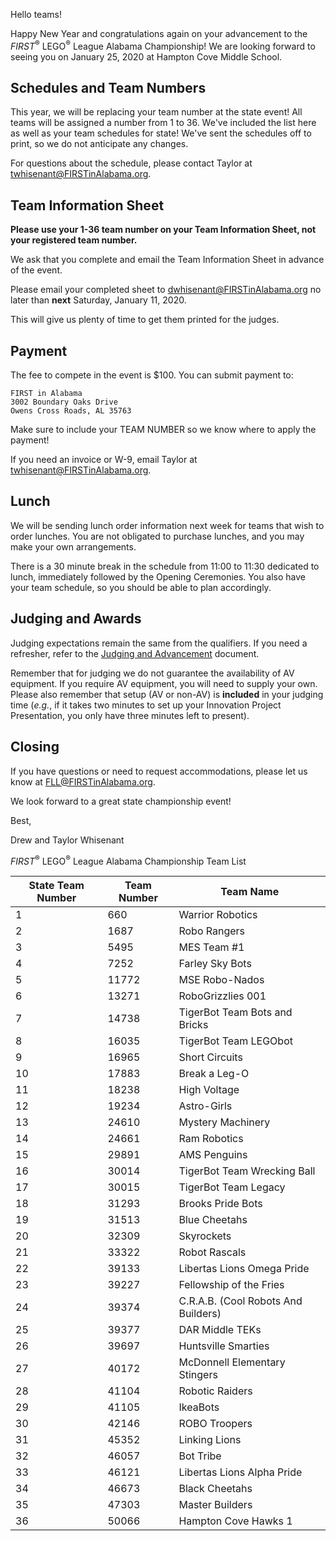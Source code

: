 Hello teams!

Happy New Year and congratulations again on your advancement to the *FIRST*<sup>&reg;</sup> LEGO<sup>&reg;</sup> League Alabama Championship! We are looking forward to seeing you on January 25, 2020 at Hampton Cove Middle School.

## Schedules and Team Numbers

This year, we will be replacing your team number at the state event! All teams will be assigned a number from 1 to 36. We've included the list here as well as your team schedules for state! We've sent the schedules off to print, so we do not anticipate any changes.

For questions about the schedule, please contact Taylor at twhisenant@FIRSTinAlabama.org.


## Team Information Sheet

**Please use your 1-36 team number on your Team Information Sheet, not your registered team number.**

We ask that you complete and email the Team Information Sheet in advance of the event. 

Please email your completed sheet to dwhisenant@FIRSTinAlabama.org no later than **next** Saturday, January 11, 2020. 

This will give us plenty of time to get them printed for the judges.


## Payment

The fee to compete in the event is \$100. You can submit payment to:

    FIRST in Alabama
    3002 Boundary Oaks Drive
    Owens Cross Roads, AL 35763

Make sure to include your TEAM NUMBER so we know where to apply the payment!

If you need an invoice or W-9, email Taylor at twhisenant@FIRSTinAlabama.org.


## Lunch

We will be sending lunch order information next week for teams that wish to order lunches. You are not obligated to purchase lunches, and you may make your own arrangements.

There is a 30 minute break in the schedule from 11:00 to 11:30 dedicated to lunch, immediately followed by the Opening Ceremonies. You also have your team schedule, so you should be able to plan accordingly.


## Judging and Awards

Judging expectations remain the same from the qualifiers. If you need a refresher, refer to the [Judging and Advancement](https://github.com/drewwhis/alabama-first-lego-league/blob/main/2019-2020/fll/judging-and-advancement.md) document.

Remember that for judging we do not guarantee the availability of AV equipment. If you require AV equipment, you will need to supply your own. Please also remember that setup (AV or non-AV) is **included** in your judging time (*e.g.*, if it takes two minutes to set up your Innovation Project Presentation, you only have three minutes left to present).


## Closing

If you have questions or need to request accommodations, please let us know at FLL@FIRSTinAlabama.org.

We look forward to a great state championship event!

Best,

Drew and Taylor Whisenant

*FIRST*<sup>&reg;</sup> LEGO<sup>&reg;</sup> League Alabama Championship Team List

| State Team Number | Team Number | Team Name                           |
| ----------------- | ----------- | ----------------------------------- |
| 1                 | 660         | Warrior Robotics                    |
| 2                 | 1687        | Robo Rangers                        |
| 3                 | 5495        | MES Team #1                         |
| 4                 | 7252        | Farley Sky Bots                     |
| 5                 | 11772       | MSE Robo-Nados                      |
| 6                 | 13271       | RoboGrizzlies 001                   |
| 7                 | 14738       | TigerBot Team Bots and Bricks       |
| 8                 | 16035       | TigerBot Team LEGObot               |
| 9                 | 16965       | Short Circuits                      |
| 10                | 17883       | Break a Leg-O                       |
| 11                | 18238       | High Voltage                        |
| 12                | 19234       | Astro-Girls                         |
| 13                | 24610       | Mystery Machinery                   |
| 14                | 24661       | Ram Robotics                        |
| 15                | 29891       | AMS Penguins                        |
| 16                | 30014       | TigerBot Team Wrecking Ball         |
| 17                | 30015       | TigerBot Team Legacy                |
| 18                | 31293       | Brooks Pride Bots                   |
| 19                | 31513       | Blue Cheetahs                       |
| 20                | 32309       | Skyrockets                          |
| 21                | 33322       | Robot Rascals                       |
| 22                | 39133       | Libertas Lions Omega Pride          |
| 23                | 39227       | Fellowship of the Fries             |
| 24                | 39374       | C.R.A.B. (Cool Robots And Builders) |
| 25                | 39377       | DAR Middle TEKs                     |
| 26                | 39697       | Huntsville Smarties                 |
| 27                | 40172       | McDonnell Elementary Stingers       |
| 28                | 41104       | Robotic Raiders                     |
| 29                | 41105       | IkeaBots                            |
| 30                | 42146       | ROBO Troopers                       |
| 31                | 45352       | Linking Lions                       |
| 32                | 46057       | Bot Tribe                           |
| 33                | 46121       | Libertas Lions Alpha Pride          |
| 34                | 46673       | Black Cheetahs                      |
| 35                | 47303       | Master Builders                     |
| 36                | 50066       | Hampton Cove Hawks 1                |
